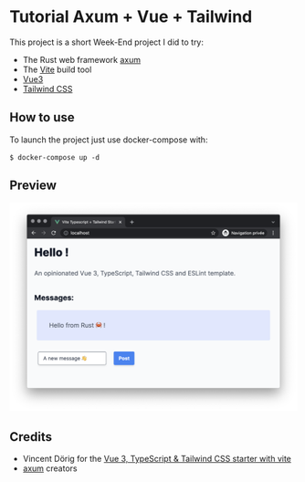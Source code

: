 # Tutorial Axum + Vue + Tailwind 

This project is a short Week-End project I did to try:
  - The Rust web framework [axum](https://github.com/tokio-rs/axum)
  - The [Vite](https://vitejs.dev/) build tool
  - [Vue3](https://v3.vuejs.org/)
  - [Tailwind CSS](https://v1.tailwindcss.com/)

## How to use

To launch the project just use docker-compose with:

```
$ docker-compose up -d
```

## Preview

![Preview of the project](./img/preview.png)

## Credits

  - Vincent Dörig for the [Vue 3, TypeScript & Tailwind CSS starter with vite](https://github.com/vincentdoerig/vue3-typescript-tailwind-starter)
  - [axum](https://github.com/tokio-rs/axum) creators
